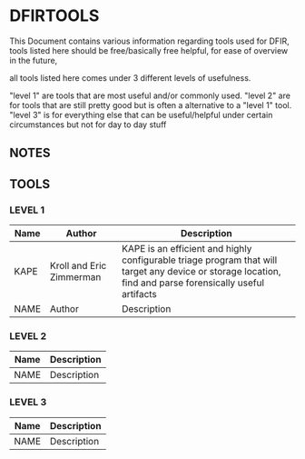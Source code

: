 # DFIRTOOLS
 
This Document contains various information regarding tools used for DFIR, tools listed here should be free/basically free helpful, for ease of overview in the future, 

all tools listed here comes under 3 different levels of usefulness.

"level 1" are tools that are most useful and/or commonly used. "level 2" are for tools that are still pretty good but is often a alternative to a "level 1" tool. 
"level 3" is for everything else that can be useful/helpful under certain circumstances but not for day to day stuff

## NOTES


## TOOLS

### LEVEL 1

| Name | Author | Description 
| --- | ----------- | -------
| KAPE | Kroll and Eric Zimmerman | KAPE is an efficient and highly configurable triage program that will target any device or storage location, find and parse forensically useful artifacts | 
| NAME | Author | Description |

### LEVEL 2

| Name | Description |
| --- | ----------- |
| NAME | Description |

### LEVEL 3

| Name | Description |
| --- | ----------- |
| NAME | Description |
